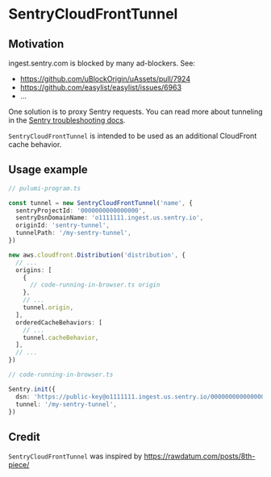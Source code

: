 # SentryCloudFrontTunnel

## Motivation

ingest.sentry.com is blocked by many ad-blockers. See:

- https://github.com/uBlockOrigin/uAssets/pull/7924
- https://github.com/easylist/easylist/issues/6963
- ...

One solution is to proxy Sentry requests. You can read more about tunneling in the [Sentry troubleshooting docs](https://docs.sentry.io/platforms/javascript/guides/nextjs/troubleshooting).

`SentryCloudFrontTunnel` is intended to be used as an additional CloudFront cache behavior.

## Usage example

```ts
// pulumi-program.ts

const tunnel = new SentryCloudFrontTunnel('name', {
  sentryProjectId: '0000000000000000',
  sentryDsnDomainName: 'o1111111.ingest.us.sentry.io',
  originId: 'sentry-tunnel',
  tunnelPath: '/my-sentry-tunnel',
})

new aws.cloudfront.Distribution('distribution', {
  // ...
  origins: [
    {
      // code-running-in-browser.ts origin
    },
    // ...
    tunnel.origin,
  ],
  orderedCacheBehaviors: [
    // ...
    tunnel.cacheBehavior,
  ],
  // ...
})

// code-running-in-browser.ts

Sentry.init({
  dsn: 'https://public-key@o1111111.ingest.us.sentry.io/0000000000000000',
  tunnel: '/my-sentry-tunnel',
})
```

## Credit

`SentryCloudFrontTunnel` was inspired by https://rawdatum.com/posts/8th-piece/
